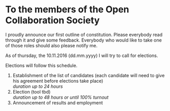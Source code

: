 
# To the members of the Open Collaboration Society

I proudly announce our first outline of constitution. 
Please everybody read through it and give some feedback. 
Everybody who would like to take one of those roles should also please notify me. 

As of thursday, the 10.11.2016 (dd.mm.yyyy) I will try to call for elections. 

Elections will follow this schedule.   
  1. Establishment of the list of candidates (each candidate will need to give his agreement before elections take place)  
  _duration up to 24 hours_
  2. Election (tool tbd)  
  _duration up to 48 hours or until 100% turnout_
  3. Announcement of results and employment  
